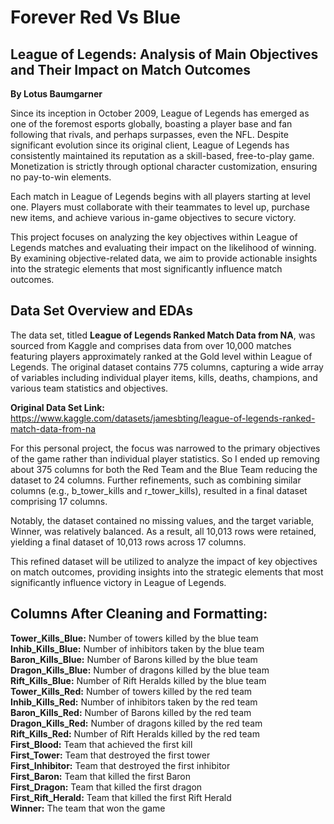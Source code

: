 # Forever Red Vs Blue
## League of Legends: Analysis of Main Objectives and Their Impact on Match Outcomes

__By Lotus Baumgarner__

Since its inception in October 2009, League of Legends has emerged as one of the foremost esports globally, boasting a player base and fan following that rivals, and perhaps surpasses, even the NFL. Despite significant evolution since its original client, League of Legends has consistently maintained its reputation as a skill-based, free-to-play game. Monetization is strictly through optional character customization, ensuring no pay-to-win elements.

Each match in League of Legends begins with all players starting at level one. Players must collaborate with their teammates to level up, purchase new items, and achieve various in-game objectives to secure victory.

This project focuses on analyzing the key objectives within League of Legends matches and evaluating their impact on the likelihood of winning. By examining objective-related data, we aim to provide actionable insights into the strategic elements that most significantly influence match outcomes.


## Data Set Overview and EDAs

The data set, titled __League of Legends Ranked Match Data from NA__, was sourced from Kaggle and comprises data from over 10,000 matches featuring players approximately ranked at the Gold level within League of Legends. The original dataset contains 775 columns, capturing a wide array of variables including individual player items, kills, deaths, champions, and various team statistics and objectives.

__Original Data Set Link:__ https://www.kaggle.com/datasets/jamesbting/league-of-legends-ranked-match-data-from-na

For this personal project, the focus was narrowed to the primary objectives of the game rather than individual player statistics. So I ended up removing about 375 columns for both the Red Team and the Blue Team reducing the dataset to 24 columns. Further refinements, such as combining similar columns (e.g., b_tower_kills and r_tower_kills), resulted in a final dataset comprising 17 columns.

Notably, the dataset contained no missing values, and the target variable, Winner, was relatively balanced. As a result, all 10,013 rows were retained, yielding a final dataset of 10,013 rows across 17 columns.

This refined dataset will be utilized to analyze the impact of key objectives on match outcomes, providing insights into the strategic elements that most significantly influence victory in League of Legends.


## Columns After Cleaning and Formatting:
__Tower_Kills_Blue:__ Number of towers killed by the blue team  
__Inhib_Kills_Blue:__ Number of inhibitors taken by the blue team  
__Baron_Kills_Blue:__ Number of Barons killed by the blue team  
__Dragon_Kills_Blue:__ Number of dragons killed by the blue team  
__Rift_Kills_Blue:__ Number of Rift Heralds killed by the blue team  
__Tower_Kills_Red:__ Number of towers killed by the red team  
__Inhib_Kills_Red:__ Number of inhibitors taken by the red team  
__Baron_Kills_Red:__ Number of Barons killed by the red team  
__Dragon_Kills_Red:__ Number of dragons killed by the red team  
__Rift_Kills_Red:__ Number of Rift Heralds killed by the red team  
__First_Blood:__ Team that achieved the first kill  
__First_Tower:__ Team that destroyed the first tower  
__First_Inhibitor:__ Team that destroyed the first inhibitor  
__First_Baron:__ Team that killed the first Baron  
__First_Dragon:__ Team that killed the first dragon  
__First_Rift_Herald:__ Team that killed the first Rift Herald  
__Winner:__ The team that won the game  


